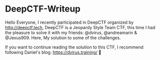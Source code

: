 # DeepCTF-Writeup

Hello Everyone, I recently participated in DeepCTF organized by http://deepctf.tech, DeepCTF is a Jeopardy Style Team CTF, this time I had the pleasure to solve it with my friends: @dvirus, @andreamarin & @Jexus909. Here, My solution to some of the challenges. 

If you want to continue reading the solution to this CTF, I recommend following Daniel's blog: https://dvirus.training/ 🤟
